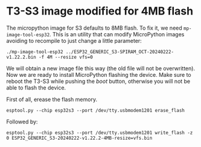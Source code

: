 # T3-S3 image modified for 4MB flash

The micropython image for S3 defaults to 8MB flash. To fix it, we need `mp-image-tool-esp32`. This is an utility that can modify MicroPython images avoiding to recompile to just change a little parameter:

    ./mp-image-tool-esp32 ../ESP32_GENERIC_S3-SPIRAM_OCT-20240222-v1.22.2.bin -f 4M --resize vfs=0

We will obtain a new image file this way (the old file will not be overwritten). Now we are ready to install MicroPython flashing the device. Make sure to reboot the T3-S3 while pushing the *boot* button, otherwise you will not be able to flash the device.

First of all, erease the flash memory.

    esptool.py --chip esp32s3 --port /dev/tty.usbmodem1201 erase_flash

Followed by:

    esptool.py --chip esp32s3 --port /dev/tty.usbmodem1201 write_flash -z 0 ESP32_GENERIC_S3-20240222-v1.22.2-4MB-resize=vfs.bin
